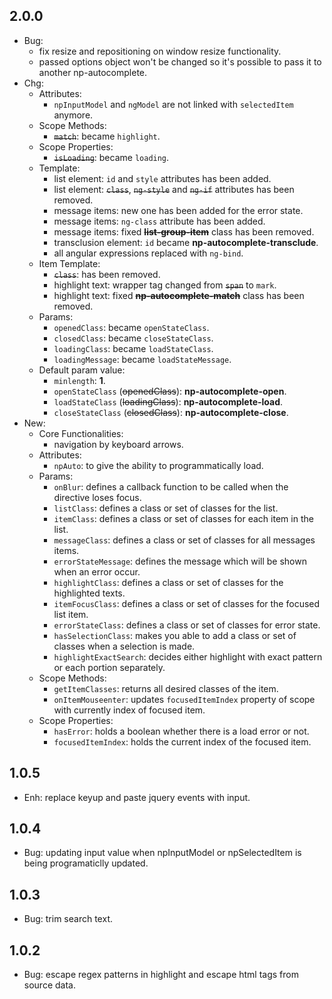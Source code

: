 ## 2.0.0
- Bug:
  - fix resize and repositioning on window resize functionality.
  - passed options object won't be changed so it's possible to pass it to another np-autocomplete.
- Chg:
  - Attributes:
    - `npInputModel` and `ngModel` are not linked with `selectedItem` anymore.
  - Scope Methods:
    - ~~`match`~~: became `highlight`.
  - Scope Properties:
    - ~~`isLoading`~~: became `loading`.
  - Template:
    - list element: `id` and `style` attributes has been added.
    - list element: ~~`class`~~, ~~`ng-style`~~ and ~~`ng-if`~~ attributes has been removed.
    - message items: new one has been added for the error state.
    - message items: `ng-class` attribute has been added.
    - message items: fixed ~~**list-group-item**~~ class has been removed.
    - transclusion element: `id` became **np-autocomplete-transclude**.
    - all angular expressions replaced with `ng-bind`.
  - Item Template:
    - ~~`class`~~: has been removed.
  	- highlight text: wrapper tag changed from ~~`span`~~ to `mark`.
  	- highlight text: fixed ~~**np-autocomplete-match**~~ class has been removed.
  - Params:
    - `openedClass`: became `openStateClass`.
    - `closedClass`: became `closeStateClass`.
    - `loadingClass`: became `loadStateClass`.
    - `loadingMessage`: became `loadStateMessage`.
  - Default param value:
    - `minlength`: **1**.
    - `openStateClass` (~~openedClass~~): **np-autocomplete-open**.
    - `loadStateClass` (~~loadingClass~~): **np-autocomplete-load**.
    - `closeStateClass` (~~closedClass~~): **np-autocomplete-close**.
- New:
  - Core Functionalities:
    - navigation by keyboard arrows.
  - Attributes:
    - `npAuto`: to give the ability to programmatically load.
  - Params:
    - `onBlur`: defines a callback function to be called when the directive loses focus.
    - `listClass`: defines a class or set of classes for the list.
    - `itemClass`: defines a class or set of classes for each item in the list.
    - `messageClass`: defines a class or set of classes for all messages items.
    - `errorStateMessage`: defines the message which will be shown when an error occur.
    - `highlightClass`: defines a class or set of classes for the highlighted texts.
    - `itemFocusClass`: defines a class or set of classes for the focused list item.
    - `errorStateClass`: defines a class or set of classes for error state.
    - `hasSelectionClass`: makes you able to add a class or set of classes when a selection is made.
    - `highlightExactSearch`: decides either highlight with exact pattern or each portion separately.
  - Scope Methods:
  	- `getItemClasses`: returns all desired classes of the item.
    - `onItemMouseenter`: updates `focusedItemIndex` property of scope with currently index of focused item.
  - Scope Properties:
    - `hasError`: holds a boolean whether there is a load error or not.
    - `focusedItemIndex`: holds the current index of the focused item.

## 1.0.5
- Enh: replace keyup and paste jquery events with input.

## 1.0.4
- Bug: updating input value when npInputModel or npSelectedItem is being programaticlly updated.

## 1.0.3
- Bug: trim search text.

## 1.0.2
- Bug: escape regex patterns in highlight and escape html tags from source data.